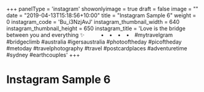 +++
panelType                   = 'instagram'
showonlyimage = true
draft = false
image = ""
date = "2019-04-13T15:18:56+10:00"
title = "Instagram Sample 6"
weight = 0
instagram_code              = 'Bu_i3NzjAvJ'
instagram_thumbnail_width   = 640
instagram_thumbnail_height  = 650
instagram_title             = 'Love is the bridge between you and everything ✨⠀ ⠀ ⠀ •⠀ •⠀ •⠀ •⠀ #mytravelgram #bridgeclimb #australia #igersaustralia #photooftheday #picoftheday #metoday #travelphotography #travel #postcardplaces #adventuretime #sydney #earthcouples'
+++

# Instagram Sample 6

